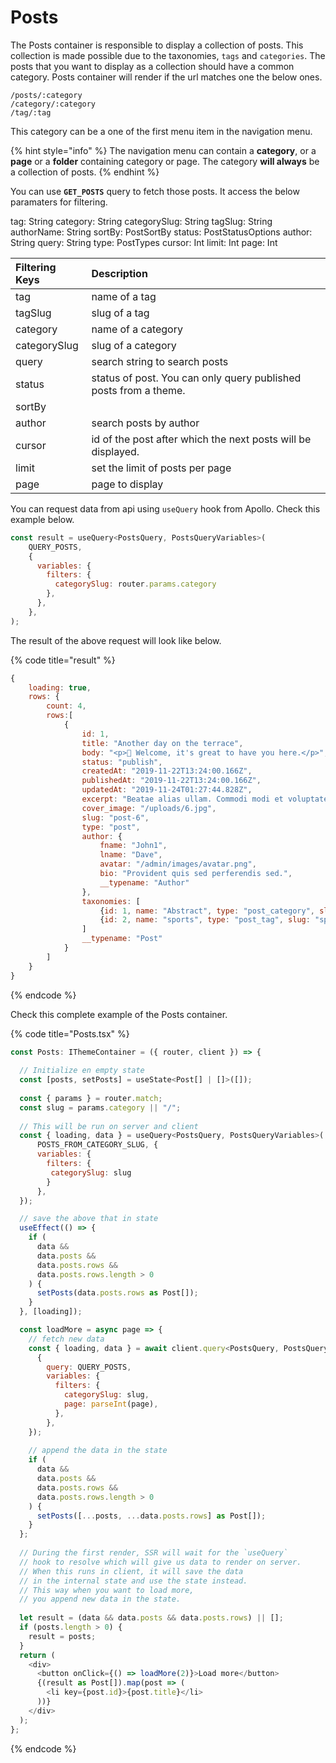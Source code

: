 # Posts

The Posts container is responsible to display a collection of posts. This collection is made possible due to the taxonomies, `tags` and `categories`. The posts that you want to display as a collection should have a common category. Posts container will render if the url matches one the below ones.

```text
/posts/:category
/category/:category
/tag/:tag
```

This category can be a one of the first menu item in the navigation menu. 

{% hint style="info" %}
The navigation menu can contain a **category**, or a **page** or a **folder** containing category or page. The category **will always** be a collection of posts.
{% endhint %}

You can use **`GET_POSTS`** query to fetch those posts. It access the below paramaters for filtering.

tag: String category: String categorySlug: String tagSlug: String authorName: String sortBy: PostSortBy status: PostStatusOptions author: String query: String type: PostTypes cursor: Int limit: Int page: Int

| Filtering Keys | Description |
| :--- | :--- |
| tag | name of a tag |
| tagSlug | slug of a tag |
| category | name of a category |
| categorySlug | slug of a category |
| query | search string to search posts |
| status | status of post. You can only query published posts from a theme. |
| sortBy |  |
| author | search posts by author |
| cursor | id of the post after which the next posts will be displayed. |
| limit | set the limit of posts per page |
| page | page to display |

You can request data from api using `useQuery` hook from Apollo. Check this example below.

```javascript
const result = useQuery<PostsQuery, PostsQueryVariables>(
    QUERY_POSTS,
    {
      variables: {
        filters: {
          categorySlug: router.params.category
        },
      },
    },
);
```

The result of the above request will look like below.

{% code title="result" %}
```javascript
{
    loading: true,
    rows: {
        count: 4,
        rows:[
            {
                id: 1,
                title: "Another day on the terrace",
                body: "<p>👋 Welcome, it's great to have you here.</p>",
                status: "publish",
                createdAt: "2019-11-22T13:24:00.166Z",
                publishedAt: "2019-11-22T13:24:00.166Z",
                updatedAt: "2019-11-24T01:27:44.828Z",
                excerpt: "Beatae alias ullam. Commodi modi et voluptatem quam. Nostrum occaecati ut id rem omnis soluta. Distinctio facere quia laudantium quia numquam vero iste.",
                cover_image: "/uploads/6.jpg",
                slug: "post-6",
                type: "post",
                author: {
                    fname: "John1",
                    lname: "Dave",
                    avatar: "/admin/images/avatar.png",
                    bio: "Provident quis sed perferendis sed.",
                    __typename: "Author"
                },
                taxonomies: [
                    {id: 1, name: "Abstract", type: "post_category", slug: "abstract", __typename: "Taxonomy"},
                    {id: 2, name: "sports", type: "post_tag", slug: "sports", __typename: "Taxonomy"}
                ]
                __typename: "Post"
            }
        ]
    }
}
```
{% endcode %}

Check this complete example of the Posts container.

{% code title="Posts.tsx" %}
```javascript
const Posts: IThemeContainer = ({ router, client }) => {
  
  // Initialize en empty state
  const [posts, setPosts] = useState<Post[] | []>([]);
  
  const { params } = router.match;
  const slug = params.category || "/";
 
  // This will be run on server and client
  const { loading, data } = useQuery<PostsQuery, PostsQueryVariables>(
      POSTS_FROM_CATEGORY_SLUG, {
      variables: {
        filters: {
         categorySlug: slug
        }
      },
  });

  // save the above that in state
  useEffect(() => {
    if (
      data &&
      data.posts &&
      data.posts.rows &&
      data.posts.rows.length > 0
    ) {
      setPosts(data.posts.rows as Post[]);
    }
  }, [loading]);

  const loadMore = async page => {
    // fetch new data
    const { loading, data } = await client.query<PostsQuery, PostsQueryVariables>(
      {
        query: QUERY_POSTS,
        variables: {
          filters: {
            categorySlug: slug,
            page: parseInt(page),
          },
        },
    });
    
    // append the data in the state
    if (
      data &&
      data.posts &&
      data.posts.rows &&
      data.posts.rows.length > 0
    ) {
      setPosts([...posts, ...data.posts.rows] as Post[]);
    }
  };
  
  // During the first render, SSR will wait for the `useQuery` 
  // hook to resolve which will give us data to render on server.
  // When this runs in client, it will save the data 
  // in the internal state and use the state instead. 
  // This way when you want to load more, 
  // you append new data in the state.
  
  let result = (data && data.posts && data.posts.rows) || [];
  if (posts.length > 0) {
    result = posts;
  }
  return (
    <div>
      <button onClick={() => loadMore(2)}>Load more</button>
      {(result as Post[]).map(post => (
        <li key={post.id}>{post.title}</li>
      ))}
    </div>
  );
};
```
{% endcode %}

